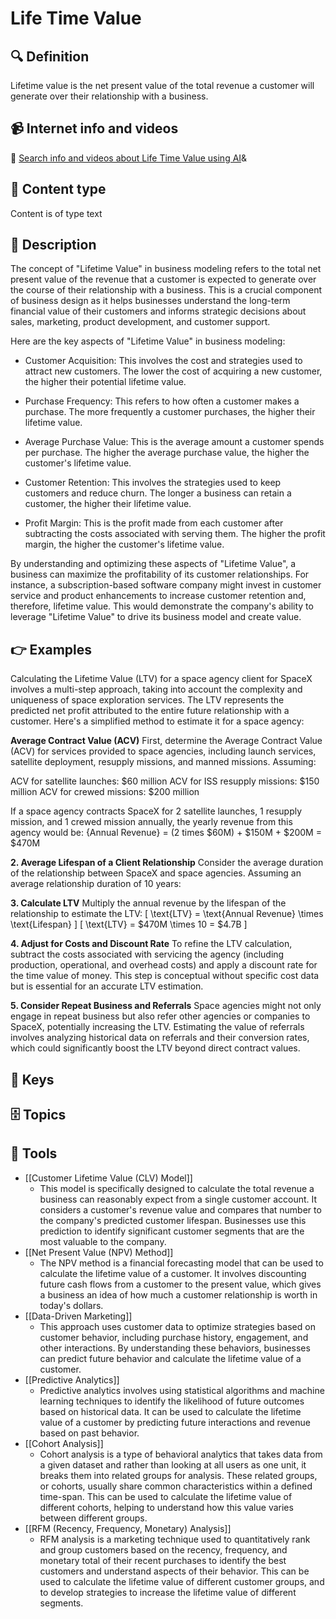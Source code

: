 
# Life Time Value


## 🔍 Definition
Lifetime value is the net present value of the total revenue a customer will generate over their relationship with a business.


## 📹 Internet info and videos
🤖 [Search info and videos about Life Time Value using AI](https://www.perplexity.ai/search?q=videos+about+Life+Time+Value:+Lifetime+value+is+the+net+present+value+of+the+total+revenue+a+customer+will+generate+over+their+relationship+with+a+business.
)&

## 📰 Content type 
Content is of type text

## 📖 Description
The concept of "Lifetime Value" in business modeling refers to the total net present value of the revenue that a customer is expected to generate over the course of their relationship with a business. This is a crucial component of business design as it helps businesses understand the long-term financial value of their customers and informs strategic decisions about sales, marketing, product development, and customer support.

Here are the key aspects of "Lifetime Value" in business modeling:

- Customer Acquisition: This involves the cost and strategies used to attract new customers. The lower the cost of acquiring a new customer, the higher their potential lifetime value.

- Purchase Frequency: This refers to how often a customer makes a purchase. The more frequently a customer purchases, the higher their lifetime value.

- Average Purchase Value: This is the average amount a customer spends per purchase. The higher the average purchase value, the higher the customer's lifetime value.

- Customer Retention: This involves the strategies used to keep customers and reduce churn. The longer a business can retain a customer, the higher their lifetime value.

- Profit Margin: This is the profit made from each customer after subtracting the costs associated with serving them. The higher the profit margin, the higher the customer's lifetime value.

By understanding and optimizing these aspects of "Lifetime Value", a business can maximize the profitability of its customer relationships. For instance, a subscription-based software company might invest in customer service and product enhancements to increase customer retention and, therefore, lifetime value. This would demonstrate the company's ability to leverage "Lifetime Value" to drive its business model and create value.

## 👉 Examples

Calculating the Lifetime Value (LTV) for a space agency client for SpaceX involves a multi-step approach, taking into account the complexity and uniqueness of space exploration services. The LTV represents the predicted net profit attributed to the entire future relationship with a customer. Here's a simplified method to estimate it for a space agency:

**Average Contract Value (ACV)**
First, determine the Average Contract Value (ACV) for services provided to space agencies, including launch services, satellite deployment, resupply missions, and manned missions. Assuming:

ACV for satellite launches: $60 million
ACV for ISS resupply missions: $150 million
ACV for crewed missions: $200 million

If a space agency contracts SpaceX for 2 satellite launches, 1 resupply mission, and 1 crewed mission annually, the yearly revenue from this agency would be:
{Annual Revenue} = (2 times $60M) + $150M + $200M = $470M

**2. Average Lifespan of a Client Relationship**
Consider the average duration of the relationship between SpaceX and space agencies. Assuming an average relationship duration of 10 years:

**3. Calculate LTV**
Multiply the annual revenue by the lifespan of the relationship to estimate the LTV:
\[ \text{LTV} = \text{Annual Revenue} \times \text{Lifespan} \]
\[ \text{LTV} = \$470M \times 10 = \$4.7B \]

**4. Adjust for Costs and Discount Rate**
To refine the LTV calculation, subtract the costs associated with servicing the agency (including production, operational, and overhead costs) and apply a discount rate for the time value of money. This step is conceptual without specific cost data but is essential for an accurate LTV estimation.

**5. Consider Repeat Business and Referrals**
Space agencies might not only engage in repeat business but also refer other agencies or companies to SpaceX, potentially increasing the LTV. Estimating the value of referrals involves analyzing historical data on referrals and their conversion rates, which could significantly boost the LTV beyond direct contract values.


## 🔑 Keys



## 🗄️ Topics


## 🧰 Tools
- [[Customer Lifetime Value (CLV) Model]]
  - This model is specifically designed to calculate the total revenue a business can reasonably expect from a single customer account. It considers a customer's revenue value and compares that number to the company's predicted customer lifespan. Businesses use this prediction to identify significant customer segments that are the most valuable to the company.
- [[Net Present Value (NPV) Method]]
  - The NPV method is a financial forecasting model that can be used to calculate the lifetime value of a customer. It involves discounting future cash flows from a customer to the present value, which gives a business an idea of how much a customer relationship is worth in today's dollars.
- [[Data-Driven Marketing]]
  - This approach uses customer data to optimize strategies based on customer behavior, including purchase history, engagement, and other interactions. By understanding these behaviors, businesses can predict future behavior and calculate the lifetime value of a customer.
- [[Predictive Analytics]]
  - Predictive analytics involves using statistical algorithms and machine learning techniques to identify the likelihood of future outcomes based on historical data. It can be used to calculate the lifetime value of a customer by predicting future interactions and revenue based on past behavior.
- [[Cohort Analysis]]
  - Cohort analysis is a type of behavioral analytics that takes data from a given dataset and rather than looking at all users as one unit, it breaks them into related groups for analysis. These related groups, or cohorts, usually share common characteristics within a defined time-span. This can be used to calculate the lifetime value of different cohorts, helping to understand how this value varies between different groups.
- [[RFM (Recency, Frequency, Monetary) Analysis]]
  - RFM analysis is a marketing technique used to quantitatively rank and group customers based on the recency, frequency, and monetary total of their recent purchases to identify the best customers and understand aspects of their behavior. This can be used to calculate the lifetime value of different customer groups, and to develop strategies to increase the lifetime value of different segments.
